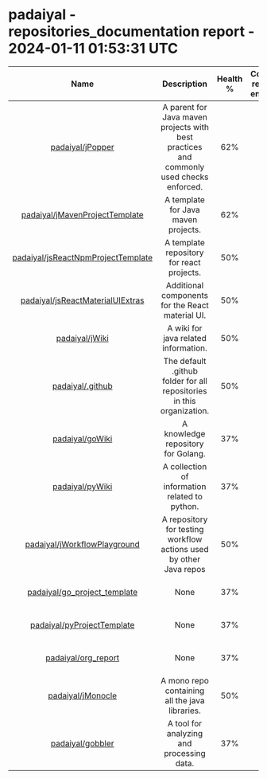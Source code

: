
padaiyal - repositories_documentation report - 2024-01-11 01:53:31 UTC
======================================================================
  

|Name|Description|Health %|Content reports enabled|Code of Conduct|Contributing Guide|Issue template|Pull request template|License|README|Stars|
| :---: | :---: | :---: | :---: | :---: | :---: | :---: | :---: | :---: | :---: | :---: |
|[padaiyal/jPopper](https://github.com/padaiyal/jPopper)|A parent for Java maven projects with best practices and commonly used checks enforced. |62%|✅|❌|❌|❌|✅|Apache License 2.0|✅|2|
|[padaiyal/jMavenProjectTemplate](https://github.com/padaiyal/jMavenProjectTemplate)|A template for Java maven projects.|62%|✅|❌|❌|❌|✅|Apache License 2.0|✅|2|
|[padaiyal/jsReactNpmProjectTemplate](https://github.com/padaiyal/jsReactNpmProjectTemplate)|A template repository for react projects.|50%|❌|❌|❌|❌|✅|Apache License 2.0|✅|2|
|[padaiyal/jsReactMaterialUIExtras](https://github.com/padaiyal/jsReactMaterialUIExtras)|Additional components for the React material UI.|50%|❌|❌|❌|❌|✅|Apache License 2.0|✅|2|
|[padaiyal/jWiki](https://github.com/padaiyal/jWiki)|A wiki for java related information.|50%|❌|❌|❌|❌|✅|Apache License 2.0|✅|0|
|[padaiyal/.github](https://github.com/padaiyal/.github)|The default .github folder for all repositories in this organization.|50%|❌|❌|❌|❌|✅|Apache License 2.0|✅|2|
|[padaiyal/goWiki](https://github.com/padaiyal/goWiki)|A knowledge repository for Golang.|37%|❌|❌|❌|❌|✅|Apache License 2.0|❌|1|
|[padaiyal/pyWiki](https://github.com/padaiyal/pyWiki)|A collection of information related to python. |37%|❌|❌|❌|❌|✅|🤷‍|✅|2|
|[padaiyal/jWorkflowPlayground](https://github.com/padaiyal/jWorkflowPlayground)|A repository for testing workflow actions used by other Java repos|50%|❌|❌|❌|❌|✅|Apache License 2.0|✅|0|
|[padaiyal/go_project_template](https://github.com/padaiyal/go_project_template)|None|37%|❌|❌|❌|❌|✅|Apache License 2.0|✅|0|
|[padaiyal/pyProjectTemplate](https://github.com/padaiyal/pyProjectTemplate)|None|37%|❌|❌|❌|❌|✅|Apache License 2.0|✅|0|
|[padaiyal/org_report](https://github.com/padaiyal/org_report)|None|37%|❌|❌|❌|❌|✅|Apache License 2.0|✅|2|
|[padaiyal/jMonocle](https://github.com/padaiyal/jMonocle)|A mono repo containing all the java libraries.|50%|❌|❌|❌|❌|✅|Apache License 2.0|✅|1|
|[padaiyal/gobbler](https://github.com/padaiyal/gobbler)|A tool for analyzing and processing data.|37%|✅|❌|❌|❌|✅|🤷‍|❌|0|
